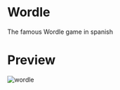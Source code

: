 # Wordle
The famous Wordle game in spanish
# Preview
![wordle](https://github.com/robda20188/wordle/assets/98611646/85d5f364-5db0-4223-9766-9f4331cfe3ad)
